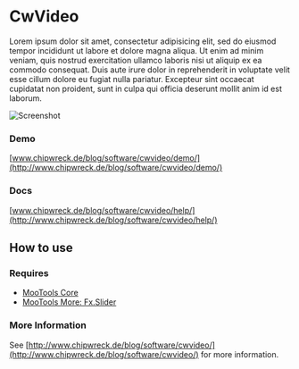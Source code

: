 CwVideo
===========

Lorem ipsum dolor sit amet, consectetur adipisicing elit, sed do eiusmod tempor incididunt ut labore et dolore magna aliqua.
Ut enim ad minim veniam, quis nostrud exercitation ullamco laboris nisi ut aliquip ex ea commodo consequat.
Duis aute irure dolor in reprehenderit in voluptate velit esse cillum dolore eu fugiat nulla pariatur.
Excepteur sint occaecat cupidatat non proident, sunt in culpa qui officia deserunt mollit anim id est laborum.

![Screenshot](http://www.chipwreck.de/blog/wp-content/uploads/...)

### Demo
[www.chipwreck.de/blog/software/cwvideo/demo/](http://www.chipwreck.de/blog/software/cwvideo/demo/)

### Docs
[www.chipwreck.de/blog/software/cwvideo/help/](http://www.chipwreck.de/blog/software/cwvideo/help/)

How to use
----------

### Requires

* [MooTools Core](http://mootools.net/core)
* [MooTools More: Fx.Slider](http://mootools.net/more)

### More Information

See [http://www.chipwreck.de/blog/software/cwvideo/](http://www.chipwreck.de/blog/software/cwvideo/) for more information.
	
